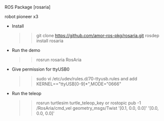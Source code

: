 ROS Package [rosaria]

robot pioneer x3

- Install 
	>> git clone https://github.com/amor-ros-pkg/rosaria.git
	>> rosdep install rosaria
- Run the demo
	>> rosrun rosaria RosAria

- Give permission for ttyUSB0
	>> sudo vi /etc/udev/rules.d/70-ttyusb.rules
  and add
	KERNEL=="ttyUSB[0-9]*",MODE="0666" 

- Run the teleop
	>> rosrun turtlesim turtle_teleop_key
  or
	>> rostopic pub -1 /RosAria/cmd_vel geometry_msgs/Twist '[0.1, 0.0, 0.0]' '[0.0, 0.0, 0.0]'
